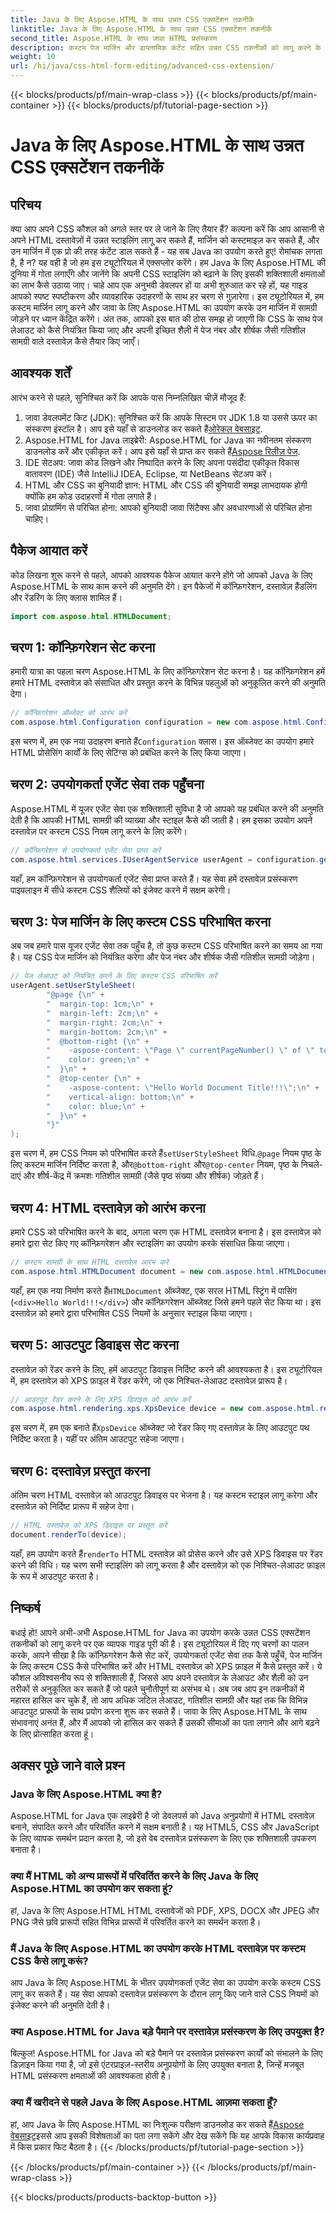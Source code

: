 ```yaml
---
title: Java के लिए Aspose.HTML के साथ उन्नत CSS एक्सटेंशन तकनीकें
linktitle: Java के लिए Aspose.HTML के साथ उन्नत CSS एक्सटेंशन तकनीकें
second_title: Aspose.HTML के साथ जावा HTML प्रसंस्करण
description: कस्टम पेज मार्जिन और डायनामिक कंटेंट सहित उन्नत CSS तकनीकों को लागू करने के लिए Java के लिए Aspose.HTML का उपयोग करना सीखें। डेवलपर्स के लिए एक विस्तृत, व्यावहारिक ट्यूटोरियल।
weight: 10
url: /hi/java/css-html-form-editing/advanced-css-extension/
---
```


{{< blocks/products/pf/main-wrap-class >}}
{{< blocks/products/pf/main-container >}}
{{< blocks/products/pf/tutorial-page-section >}}

# Java के लिए Aspose.HTML के साथ उन्नत CSS एक्सटेंशन तकनीकें

## परिचय
क्या आप अपने CSS कौशल को अगले स्तर पर ले जाने के लिए तैयार हैं? कल्पना करें कि आप आसानी से अपने HTML दस्तावेज़ों में उन्नत स्टाइलिंग लागू कर सकते हैं, मार्जिन को कस्टमाइज़ कर सकते हैं, और उन मार्जिन में एक प्रो की तरह कंटेंट डाल सकते हैं - यह सब Java का उपयोग करते हुए! रोमांचक लगता है, है न? यह वही है जो हम इस ट्यूटोरियल में एक्सप्लोर करेंगे। हम Java के लिए Aspose.HTML की दुनिया में गोता लगाएँगे और जानेंगे कि अपनी CSS स्टाइलिंग को बढ़ाने के लिए इसकी शक्तिशाली क्षमताओं का लाभ कैसे उठाया जाए। चाहे आप एक अनुभवी डेवलपर हों या अभी शुरुआत कर रहे हों, यह गाइड आपको स्पष्ट स्पष्टीकरण और व्यावहारिक उदाहरणों के साथ हर चरण से गुज़ारेगा।
इस ट्यूटोरियल में, हम कस्टम मार्जिन लागू करने और जावा के लिए Aspose.HTML का उपयोग करके उन मार्जिन में सामग्री जोड़ने पर ध्यान केंद्रित करेंगे। अंत तक, आपको इस बात की ठोस समझ हो जाएगी कि CSS के साथ पेज लेआउट को कैसे नियंत्रित किया जाए और अपनी इच्छित शैली में पेज नंबर और शीर्षक जैसी गतिशील सामग्री वाले दस्तावेज़ कैसे तैयार किए जाएँ।
## आवश्यक शर्तें
आरंभ करने से पहले, सुनिश्चित करें कि आपके पास निम्नलिखित चीज़ें मौजूद हैं:
1. जावा डेवलपमेंट किट (JDK): सुनिश्चित करें कि आपके सिस्टम पर JDK 1.8 या उससे ऊपर का संस्करण इंस्टॉल है। आप इसे यहाँ से डाउनलोड कर सकते हैं[ओरेकल वेबसाइट](https://www.oracle.com/java/technologies/javase-jdk11-downloads.html).
2.  Aspose.HTML for Java लाइब्रेरी: Aspose.HTML for Java का नवीनतम संस्करण डाउनलोड करें और एकीकृत करें। आप इसे यहाँ से प्राप्त कर सकते हैं[Aspose रिलीज़ पेज](https://releases.aspose.com/html/java/).
3. IDE सेटअप: जावा कोड लिखने और निष्पादित करने के लिए अपना पसंदीदा एकीकृत विकास वातावरण (IDE) जैसे IntelliJ IDEA, Eclipse, या NetBeans सेटअप करें।
4. HTML और CSS का बुनियादी ज्ञान: HTML और CSS की बुनियादी समझ लाभदायक होगी क्योंकि हम कोड उदाहरणों में गोता लगाते हैं।
5. जावा प्रोग्रामिंग से परिचित होना: आपको बुनियादी जावा सिंटैक्स और अवधारणाओं से परिचित होना चाहिए।
## पैकेज आयात करें
कोड लिखना शुरू करने से पहले, आपको आवश्यक पैकेज आयात करने होंगे जो आपको Java के लिए Aspose.HTML के साथ काम करने की अनुमति देंगे। इन पैकेजों में कॉन्फ़िगरेशन, दस्तावेज़ हैंडलिंग और रेंडरिंग के लिए क्लास शामिल हैं।
```java
import com.aspose.html.HTMLDocument;
```
## चरण 1: कॉन्फ़िगरेशन सेट करना
हमारी यात्रा का पहला चरण Aspose.HTML के लिए कॉन्फ़िगरेशन सेट करना है। यह कॉन्फ़िगरेशन हमें हमारे HTML दस्तावेज़ को संसाधित और प्रस्तुत करने के विभिन्न पहलुओं को अनुकूलित करने की अनुमति देगा।
```java
// कॉन्फ़िगरेशन ऑब्जेक्ट को आरंभ करें
com.aspose.html.Configuration configuration = new com.aspose.html.Configuration();
```
 इस चरण में, हम एक नया उदाहरण बनाते हैं`Configuration` क्लास। इस ऑब्जेक्ट का उपयोग हमारे HTML प्रोसेसिंग कार्यों के लिए सेटिंग्स को प्रबंधित करने के लिए किया जाएगा।
## चरण 2: उपयोगकर्ता एजेंट सेवा तक पहुँचना
Aspose.HTML में यूजर एजेंट सेवा एक शक्तिशाली सुविधा है जो आपको यह प्रबंधित करने की अनुमति देती है कि आपकी HTML सामग्री की व्याख्या और स्टाइल कैसे की जाती है। हम इसका उपयोग अपने दस्तावेज़ पर कस्टम CSS नियम लागू करने के लिए करेंगे।
```java
// कॉन्फ़िगरेशन से उपयोगकर्ता एजेंट सेवा प्राप्त करें
com.aspose.html.services.IUserAgentService userAgent = configuration.getService(com.aspose.html.services.IUserAgentService.class);
```
यहाँ, हम कॉन्फ़िगरेशन से उपयोगकर्ता एजेंट सेवा प्राप्त करते हैं। यह सेवा हमें दस्तावेज़ प्रसंस्करण पाइपलाइन में सीधे कस्टम CSS शैलियों को इंजेक्ट करने में सक्षम करेगी।
## चरण 3: पेज मार्जिन के लिए कस्टम CSS परिभाषित करना
अब जब हमारे पास यूजर एजेंट सेवा तक पहुँच है, तो कुछ कस्टम CSS परिभाषित करने का समय आ गया है। यह CSS पेज मार्जिन को नियंत्रित करेगा और पेज नंबर और शीर्षक जैसी गतिशील सामग्री जोड़ेगा।
```java
// पेज लेआउट को नियंत्रित करने के लिए कस्टम CSS परिभाषित करें
userAgent.setUserStyleSheet(
        "@page {\n" +
        "  margin-top: 1cm;\n" +
        "  margin-left: 2cm;\n" +
        "  margin-right: 2cm;\n" +
        "  margin-bottom: 2cm;\n" +
        "  @bottom-right {\n" +
        "    -aspose-content: \"Page \" currentPageNumber() \" of \" totalPagesNumber();\n" +
        "    color: green;\n" +
        "  }\n" +
        "  @top-center {\n" +
        "    -aspose-content: \"Hello World Document Title!!!\";\n" +
        "    vertical-align: bottom;\n" +
        "    color: blue;\n" +
        "  }\n" +
        "}"
);
```
 इस चरण में, हम CSS नियम को परिभाषित करते हैं`setUserStyleSheet` विधि.`@page` नियम पृष्ठ के लिए कस्टम मार्जिन निर्दिष्ट करता है, और`@bottom-right` और`@top-center` नियम, पृष्ठ के निचले-दाएं और शीर्ष-केंद्र में क्रमशः गतिशील सामग्री (जैसे पृष्ठ संख्या और शीर्षक) जोड़ते हैं।
## चरण 4: HTML दस्तावेज़ को आरंभ करना
हमारे CSS को परिभाषित करने के बाद, अगला चरण एक HTML दस्तावेज़ बनाना है। इस दस्तावेज़ को हमारे द्वारा सेट किए गए कॉन्फ़िगरेशन और स्टाइलिंग का उपयोग करके संसाधित किया जाएगा।
```java
// कस्टम सामग्री के साथ HTML दस्तावेज़ आरंभ करें
com.aspose.html.HTMLDocument document = new com.aspose.html.HTMLDocument("<div>Hello World!!!</div>", ".", configuration);
```
 यहाँ, हम एक नया निर्माण करते हैं`HTMLDocument` ऑब्जेक्ट, एक सरल HTML स्ट्रिंग में पासिंग (`<div>Hello World!!!</div>`) और कॉन्फ़िगरेशन ऑब्जेक्ट जिसे हमने पहले सेट किया था। इस दस्तावेज़ को हमारे द्वारा परिभाषित CSS नियमों के अनुसार स्टाइल किया जाएगा।
## चरण 5: आउटपुट डिवाइस सेट करना
दस्तावेज़ को रेंडर करने के लिए, हमें आउटपुट डिवाइस निर्दिष्ट करने की आवश्यकता है। इस ट्यूटोरियल में, हम दस्तावेज़ को XPS फ़ाइल में रेंडर करेंगे, जो एक निश्चित-लेआउट दस्तावेज़ प्रारूप है।
```java
// आउटपुट रेंडर करने के लिए XPS डिवाइस को आरंभ करें
com.aspose.html.rendering.xps.XpsDevice device = new com.aspose.html.rendering.xps.XpsDevice("output/output.xps");
```
 इस चरण में, हम एक बनाते हैं`XpsDevice` ऑब्जेक्ट जो रेंडर किए गए दस्तावेज़ के लिए आउटपुट पथ निर्दिष्ट करता है। यहीं पर अंतिम आउटपुट सहेजा जाएगा।
## चरण 6: दस्तावेज़ प्रस्तुत करना
अंतिम चरण HTML दस्तावेज़ को आउटपुट डिवाइस पर भेजना है। यह कस्टम स्टाइल लागू करेगा और दस्तावेज़ को निर्दिष्ट प्रारूप में सहेज देगा।
```java
// HTML दस्तावेज़ को XPS डिवाइस पर प्रस्तुत करें
document.renderTo(device);
```
 यहाँ, हम उपयोग करते हैं`renderTo` HTML दस्तावेज़ को प्रोसेस करने और उसे XPS डिवाइस पर रेंडर करने की विधि। यह चरण सभी स्टाइलिंग को लागू करता है और दस्तावेज़ को एक निश्चित-लेआउट फ़ाइल के रूप में आउटपुट करता है।
## निष्कर्ष
बधाई हो! आपने अभी-अभी Aspose.HTML for Java का उपयोग करके उन्नत CSS एक्सटेंशन तकनीकों को लागू करने पर एक व्यापक गाइड पूरी की है। इस ट्यूटोरियल में दिए गए चरणों का पालन करके, आपने सीखा है कि कॉन्फ़िगरेशन कैसे सेट करें, उपयोगकर्ता एजेंट सेवा तक कैसे पहुँचें, पेज मार्जिन के लिए कस्टम CSS कैसे परिभाषित करें और HTML दस्तावेज़ को XPS फ़ाइल में कैसे प्रस्तुत करें। ये कौशल अविश्वसनीय रूप से शक्तिशाली हैं, जिससे आप अपने दस्तावेज़ के लेआउट और शैली को उन तरीकों से अनुकूलित कर सकते हैं जो पहले चुनौतीपूर्ण या असंभव थे। 
अब जब आप इन तकनीकों में महारत हासिल कर चुके हैं, तो आप अधिक जटिल लेआउट, गतिशील सामग्री और यहां तक कि विभिन्न आउटपुट प्रारूपों के साथ प्रयोग करना शुरू कर सकते हैं। जावा के लिए Aspose.HTML के साथ संभावनाएं अनंत हैं, और मैं आपको जो हासिल कर सकते हैं उसकी सीमाओं का पता लगाने और आगे बढ़ने के लिए प्रोत्साहित करता हूं।
## अक्सर पूछे जाने वाले प्रश्न
### Java के लिए Aspose.HTML क्या है?
Aspose.HTML for Java एक लाइब्रेरी है जो डेवलपर्स को Java अनुप्रयोगों में HTML दस्तावेज़ बनाने, संपादित करने और परिवर्तित करने में सक्षम बनाती है। यह HTML5, CSS और JavaScript के लिए व्यापक समर्थन प्रदान करता है, जो इसे वेब दस्तावेज़ प्रसंस्करण के लिए एक शक्तिशाली उपकरण बनाता है।
### क्या मैं HTML को अन्य प्रारूपों में परिवर्तित करने के लिए Java के लिए Aspose.HTML का उपयोग कर सकता हूं?
हां, Java के लिए Aspose.HTML HTML दस्तावेजों को PDF, XPS, DOCX और JPEG और PNG जैसे छवि प्रारूपों सहित विभिन्न प्रारूपों में परिवर्तित करने का समर्थन करता है।
### मैं Java के लिए Aspose.HTML का उपयोग करके HTML दस्तावेज़ पर कस्टम CSS कैसे लागू करूं?
आप Java के लिए Aspose.HTML के भीतर उपयोगकर्ता एजेंट सेवा का उपयोग करके कस्टम CSS लागू कर सकते हैं। यह सेवा आपको दस्तावेज़ प्रसंस्करण के दौरान लागू किए जाने वाले CSS नियमों को इंजेक्ट करने की अनुमति देती है।
### क्या Aspose.HTML for Java बड़े पैमाने पर दस्तावेज़ प्रसंस्करण के लिए उपयुक्त है?
बिल्कुल! Aspose.HTML for Java को बड़े पैमाने पर दस्तावेज़ प्रसंस्करण कार्यों को संभालने के लिए डिज़ाइन किया गया है, जो इसे एंटरप्राइज़-स्तरीय अनुप्रयोगों के लिए उपयुक्त बनाता है, जिन्हें मजबूत HTML प्रसंस्करण क्षमताओं की आवश्यकता होती है।
### क्या मैं खरीदने से पहले Java के लिए Aspose.HTML आज़मा सकता हूँ?
हां, आप Java के लिए Aspose.HTML का निःशुल्क परीक्षण डाउनलोड कर सकते हैं[Aspose वेबसाइट](https://releases.aspose.com/html/java/)इससे आप इसकी विशेषताओं का पता लगा सकेंगे और देख सकेंगे कि यह आपके विकास कार्यप्रवाह में किस प्रकार फिट बैठता है।
{{< /blocks/products/pf/tutorial-page-section >}}

{{< /blocks/products/pf/main-container >}}
{{< /blocks/products/pf/main-wrap-class >}}

{{< blocks/products/products-backtop-button >}}
